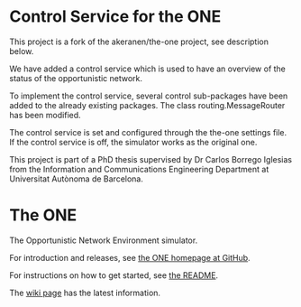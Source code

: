 # Control Service for the ONE

This project is a fork of the akeranen/the-one project, see description below.

We have added a control service which is used to have an overview of the 
status of the opportunistic network. 

To implement the control service, several control sub-packages have been 
added to the already existing packages. The class routing.MessageRouter 
has been modified.

The control service is set and configured through the the-one settings file. 
If the control service is off, the simulator works as the original one. 

This project is part of a PhD thesis supervised by Dr Carlos Borrego Iglesias 
from the Information and Communications Engineering Department at 
Universitat Autònoma de Barcelona.

# The ONE

The Opportunistic Network Environment simulator.

For introduction and releases, see [the ONE homepage at GitHub](http://akeranen.github.io/the-one/).

For instructions on how to get started, see [the README](https://github.com/akeranen/the-one/wiki/README).

The [wiki page](https://github.com/akeranen/the-one/wiki) has the latest information.

